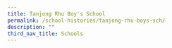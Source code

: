 ```yaml
---
title: Tanjong Rhu Boy's School
permalink: /school-histories/tanjong-rhu-boys-sch/
description: ""
third_nav_title: Schools
---
```



